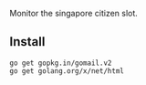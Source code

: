 Monitor the singapore citizen slot.

## Install
```
go get gopkg.in/gomail.v2
go get golang.org/x/net/html
```
